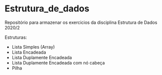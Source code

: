 # Estrutura_de_dados

Repositório para armazenar os exercicios da disciplina Estrutura de Dados 2020/2

Estruturas:

- Lista Simples (Array)
- Lista Encadeada
- Lista Duplamente Encadeada
- Lista Duplamente Encadeada com nó cabeça
- Pilha
